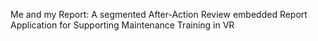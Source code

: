 Me and my Report: A segmented After-Action Review embedded Report 
Application for Supporting Maintenance Training in VR
